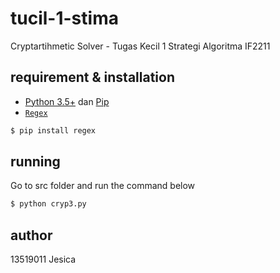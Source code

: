 # tucil-1-stima
Cryptartihmetic Solver - Tugas Kecil 1 Strategi Algoritma IF2211

## requirement & installation
- [Python 3.5+](https://www.python.org/) dan [Pip](https://pypi.org/project/pip/)
- [`Regex`](https://pypi.org/project/regex/)
```bash
$ pip install regex
```
    
## running
Go to src folder and run the command below
```bash
$ python cryp3.py
```
## author
13519011 Jesica
